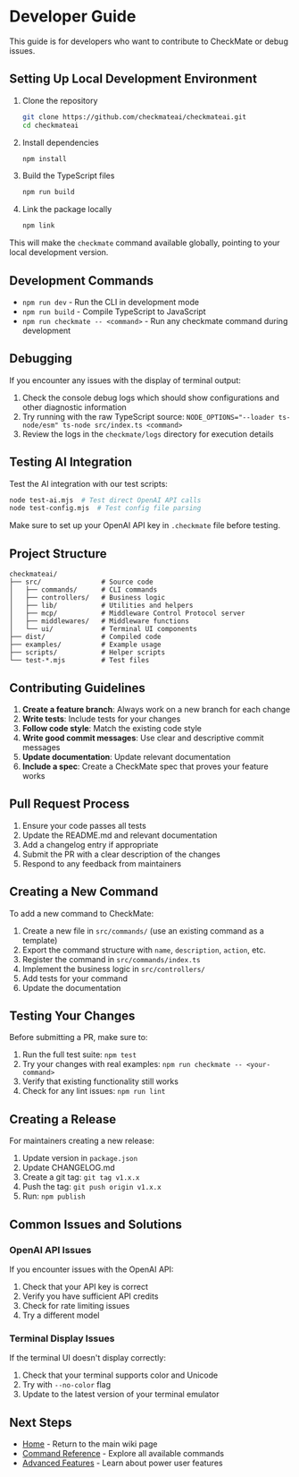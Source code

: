 # Developer Guide

This guide is for developers who want to contribute to CheckMate or debug issues.

## Setting Up Local Development Environment

1. Clone the repository
   ```bash
   git clone https://github.com/checkmateai/checkmateai.git
   cd checkmateai
   ```

2. Install dependencies
   ```bash
   npm install
   ```

3. Build the TypeScript files
   ```bash
   npm run build
   ```

4. Link the package locally
   ```bash
   npm link
   ```

This will make the `checkmate` command available globally, pointing to your local development version.

## Development Commands

- `npm run dev` - Run the CLI in development mode
- `npm run build` - Compile TypeScript to JavaScript
- `npm run checkmate -- <command>` - Run any checkmate command during development

## Debugging

If you encounter any issues with the display of terminal output:

1. Check the console debug logs which should show configurations and other diagnostic information
2. Try running with the raw TypeScript source: `NODE_OPTIONS="--loader ts-node/esm" ts-node src/index.ts <command>`
3. Review the logs in the `checkmate/logs` directory for execution details

## Testing AI Integration

Test the AI integration with our test scripts:

```bash
node test-ai.mjs  # Test direct OpenAI API calls
node test-config.mjs  # Test config file parsing
```

Make sure to set up your OpenAI API key in `.checkmate` file before testing.

## Project Structure

```
checkmateai/
├── src/               # Source code
│   ├── commands/      # CLI commands
│   ├── controllers/   # Business logic
│   ├── lib/           # Utilities and helpers
│   ├── mcp/           # Middleware Control Protocol server
│   ├── middlewares/   # Middleware functions
│   └── ui/            # Terminal UI components
├── dist/              # Compiled code
├── examples/          # Example usage
├── scripts/           # Helper scripts
└── test-*.mjs         # Test files
```

## Contributing Guidelines

1. **Create a feature branch**: Always work on a new branch for each change
2. **Write tests**: Include tests for your changes
3. **Follow code style**: Match the existing code style
4. **Write good commit messages**: Use clear and descriptive commit messages
5. **Update documentation**: Update relevant documentation
6. **Include a spec**: Create a CheckMate spec that proves your feature works

## Pull Request Process

1. Ensure your code passes all tests
2. Update the README.md and relevant documentation
3. Add a changelog entry if appropriate
4. Submit the PR with a clear description of the changes
5. Respond to any feedback from maintainers

## Creating a New Command

To add a new command to CheckMate:

1. Create a new file in `src/commands/` (use an existing command as a template)
2. Export the command structure with `name`, `description`, `action`, etc.
3. Register the command in `src/commands/index.ts`
4. Implement the business logic in `src/controllers/`
5. Add tests for your command
6. Update the documentation

## Testing Your Changes

Before submitting a PR, make sure to:

1. Run the full test suite: `npm test`
2. Try your changes with real examples: `npm run checkmate -- <your-command>`
3. Verify that existing functionality still works
4. Check for any lint issues: `npm run lint`

## Creating a Release

For maintainers creating a new release:

1. Update version in `package.json`
2. Update CHANGELOG.md
3. Create a git tag: `git tag v1.x.x`
4. Push the tag: `git push origin v1.x.x`
5. Run: `npm publish`

## Common Issues and Solutions

### OpenAI API Issues

If you encounter issues with the OpenAI API:

1. Check that your API key is correct
2. Verify you have sufficient API credits
3. Check for rate limiting issues
4. Try a different model

### Terminal Display Issues

If the terminal UI doesn't display correctly:

1. Check that your terminal supports color and Unicode
2. Try with `--no-color` flag
3. Update to the latest version of your terminal emulator

## Next Steps

- [Home](Home.md) - Return to the main wiki page
- [Command Reference](Command-Reference.md) - Explore all available commands
- [Advanced Features](Advanced-Features.md) - Learn about power user features 
